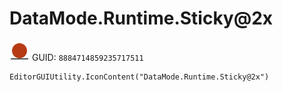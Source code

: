 # DataMode.Runtime.Sticky@2x
![](/img/DataMode.Runtime.Sticky@2x.png)
GUID: `8884714859235717511`
```
EditorGUIUtility.IconContent("DataMode.Runtime.Sticky@2x")
```

